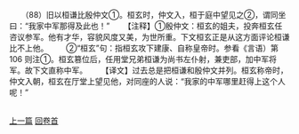 　　（88）旧以桓谦比殷仲文①。桓玄时，仲文入，桓于庭中望见之②，谓同坐曰：“我家中军那得及此也！”
　　【注释】①殷仲文：桓玄的姐夫，投奔桓玄任咨议参军。他有才华，容貌风度又美，为世所重。下文桓玄正是从这方面评论桓谦比不上他。
　　②“桓玄”句：指桓玄攻下建康、自称皇帝时。参看《言语）第106 则注①。桓玄篡位后，任用堂兄弟桓谦为尚书左仆射，兼吏部，加中军将军。故下文直称中军。
　　【译文】过去总是把桓谦和殷仲文并列。桓玄称帝时，仲文入朝，桓玄在厅堂上望见他，对同座的人说：“我家的中军哪里赶得上这个人呢！”

<br>[上一篇](09_87) [回卷首](09_00)
